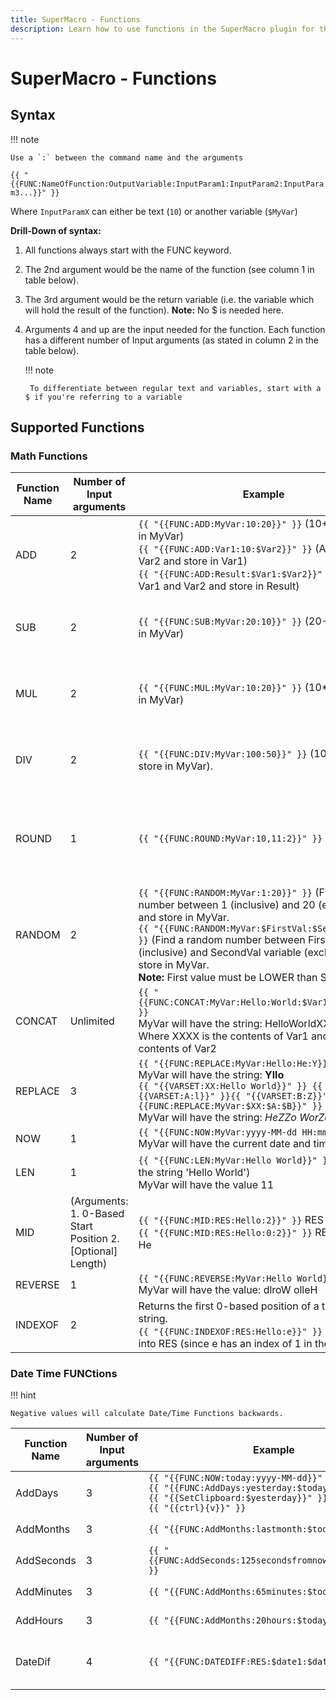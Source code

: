 ```yaml
---
title: SuperMacro - Functions
description: Learn how to use functions in the SuperMacro plugin for the Stream Deck. Do mathematical calculations, replace text, get current date and more with functions to make ur SuperMacro's even more advanced.
---
```



# SuperMacro - Functions

## Syntax
!!! note

    Use a `:` between the command name and the arguments

`{{ "{{FUNC:NameOfFunction:OutputVariable:InputParam1:InputParam2:InputParam3...}}" }}`

Where `InputParamX` can either be text (`10`) or another variable (`$MyVar`)

**Drill-Down of syntax:**

1. All functions always start with the FUNC keyword.
2. The 2nd argument would be the name of the function (see column 1 in table below).
3. The 3rd argument would be the return variable (i.e. the variable which will hold the result of the function). **Note:** No $ is needed here.
4. Arguments 4 and up are the input needed for the function. Each function has a different number of Input arguments (as stated in column 2 in the table below).

    !!! note

        To differentiate between regular text and variables, start with a $ if you're referring to a variable

## Supported Functions

### Math Functions
|Function Name|Number of Input arguments|Example|Comments|
|----|----|----|----|
|ADD|2|`{{ "{{FUNC:ADD:MyVar:10:20}}" }}` (10+20 and store in MyVar)<br>`{{ "{{FUNC:ADD:Var1:10:$Var2}}" }}` (Add 10 to Var2 and store in Var1)<br>`{{ "{{FUNC:ADD:Result:$Var1:$Var2}}" }}` (Sum Var1 and Var2 and store in Result)|
|SUB|2|`{{ "{{FUNC:SUB:MyVar:20:10}}" }}` (20-10 and store in MyVar)|(Additional examples similar to ADD above)|
|MUL|2|`{{ "{{FUNC:MUL:MyVar:10:20}}" }}` (10*20 and store in MyVar)|(Additional examples similar to ADD above)|
|DIV|2|`{{ "{{FUNC:DIV:MyVar:​100:50}}" }}` (100/50 and store in MyVar).|(Additional examples similar to ADD above)|
|ROUND|1|`{{ "{{FUNC:ROUND:MyVar:10,11:2}}" }}`|Rounds a value to the specified number of fractional digits|
|RANDOM|2|`{{ "{{FUNC:RANDOM:MyVar:1:20}}" }}` (Find a random number between 1 (inclusive) and 20 (exclusive) and store in MyVar.<br>`{{ "{{FUNC:RANDOM:MyVar:$FirstVal:$SecondVal}}" }}` (Find a random number between FirstVal variable (inclusive) and SecondVal variable (exclusive) and store in MyVar.<br>**Note:** First value must be LOWER than Second value.|
|CONCAT|Unlimited|`{{ "{{FUNC:CONCAT:MyVar:Hello:World:$Var1:Hi:$Var2}}" }}`<br>MyVar will have the string: HelloWorldXXXXHiYYYY Where XXXX is the contents of Var1 and YYYY is the contents of Var2|
|REPLACE|3|`{{ "{{FUNC:REPLACE:MyVar:Hello:He:Y}}" }}`<br>MyVar will have the string: **Yllo**<br>`{{ "{{VARSET:XX:Hello World}}" }} {{ "{{VARSET:A:l}}" }}{{ "{{VARSET:B:Z}}" }} {{ "{{FUNC:REPLACE:MyVar:$XX:$A:$B}}" }}`<br>MyVar will have the string: *HeZZo WorZd*|
|NOW|1|`{{ "{{FUNC:NOW:MyVar:yyyy-MM-dd HH:mm:ss}}" }}`<br>MyVar will have the current date and time.|
|LEN|1|`{{ "{{FUNC:LEN:MyVar:Hello World}}" }}` (Length of the string 'Hello World')<br>MyVar will have the value 11|
|MID|(Arguments: 1. 0-Based Start Position 2. [Optional] Length)|`{{ "{{FUNC:MID:RES:Hello:2}}" }}` RES will have llo<br>`{{ "{{FUNC:MID:RES:Hello:0:2}}" }}` RES will have He|
|REVERSE|1|`{{ "{{FUNC:REVERSE:MyVar:Hello World}}" }}`<br>MyVar will have the value: dlroW olleH|
|INDEXOF|2|Returns the first 0-based position of a text in the string.<br>`{{ "{{FUNC:INDEXOF:RES:Hello:e}}" }}` will return 1 into RES (since e has an index of 1 in the string)|

### Date Time FUNCtions

!!! hint

    Negative values will calculate Date/Time Functions backwards.


|Function Name|Number of Input arguments|Example|Comments|
|----|----|----|----|
|AddDays|3|`{{ "{{FUNC:NOW:today:yyyy-MM-dd}}" }}`<br>`{{ "{{FUNC:AddDays:yesterday:$today:-1}} "}}`<br>`{{ "{{SetClipboard:$yesterday}}" }}`<br>`{{ "{{ctrl}{v}}" }}`|Prints yesterdays date from clipboard using an existing datetime.|
|AddMonths|3|`{{ "{{FUNC:AddMonths:lastmonth:$today:-1}}" }}`|Counts one month back from an existing datetime and saves to a new var.|
|AddSeconds|3|`{{ "{{FUNC:AddSeconds:125secondsfromnow:$today:125}}" }}`|Add 125 seconds to an existing datetime and saves to a new var.|
|AddMinutes|3|`{{ "{{FUNC:AddMonths:65minutes:$today:65}}" }}`|Add 65 minutes to an existing datetime and saves to a new var.)|
|AddHours|3|`{{ "{{FUNC:AddMonths:20hours:$today:20}}" }}`|Add 20 hours to an existing datetime and saves to a new var.|
|DateDif|4|`{{ "{{FUNC:DATEDIFF:RES:$date1:$date2:d}}" }}`|Compares two datetimes and return the time difference between them (result can be in **d**ays/**h**ours/**m**inutes/**s**econds/miliseconds)|